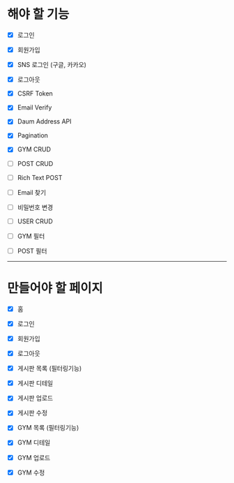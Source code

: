 # 해야 할 기능

-   [x] 로그인

-   [x] 회원가입

-   [x] SNS 로그인 (구글, 카카오)

-   [x] 로그아웃

-   [x] CSRF Token

-   [x] Email Verify

-   [x] Daum Address API

-   [x] Pagination

-   [x] GYM CRUD

-   [ ] POST CRUD

-   [ ] Rich Text POST

-   [ ] Email 찾기

-   [ ] 비밀번호 변경

-   [ ] USER CRUD

-   [ ] GYM 필터

-   [ ] POST 필터

---

# 만들어야 할 페이지

-   [x] 홈

-   [x] 로그인

-   [x] 회원가입

-   [x] 로그아웃

-   [x] 게시판 목록 (필터링기능)

-   [x] 게시판 디테일

-   [x] 게시판 업로드

-   [x] 게시판 수정

-   [x] GYM 목록 (필터링기능)

-   [x] GYM 디테일

-   [x] GYM 업로드

-   [x] GYM 수정
